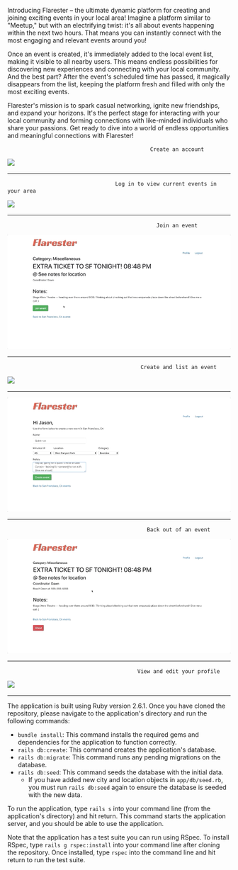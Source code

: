 Introducing Flarester – the ultimate dynamic platform for creating and joining exciting events in your local area! Imagine a platform similar to "Meetup," but with an electrifying twist: it's all about events happening within the next two hours. That means you can instantly connect with the most engaging and relevant events around you!

Once an event is created, it's immediately added to the local event list, making it visible to all nearby users. This means endless possibilities for discovering new experiences and connecting with your local community. And the best part? After the event's scheduled time has passed, it magically disappears from the list, keeping the platform fresh and filled with only the most exciting events.

Flarester's mission is to spark casual networking, ignite new friendships, and expand your horizons. It's the perfect stage for interacting with your local community and forming connections with like-minded individuals who share your passions. Get ready to dive into a world of endless opportunities and meaningful connections with Flarester!

                                                 Create an account
                                                  
![](eventFlare_create.gif)

-----------------------------------------------------------------------------------------------------------------------------------

                                      Log in to view current events in your area
                                                       
![](eventFlare_loginAndView.gif)

-----------------------------------------------------------------------------------------------------------------------------------

                                                   Join an event
                                                   
![](eventFlare_joinEvent.gif)  

-----------------------------------------------------------------------------------------------------------------------------------

                                              Create and list an event
                                              
![](eventFlare_createYourOwnEvent.gif)

-----------------------------------------------------------------------------------------------------------------------------------

![](eventFlare_seeYourEvent.gif)

-----------------------------------------------------------------------------------------------------------------------------------

                                                Back out of an event
                                                
![](eventFlare_backOut.gif)

-----------------------------------------------------------------------------------------------------------------------------------

                                             View and edit your profile
                                             
![](eventFlare_viewEditProfile.gif)

-----------------------------------------------------------------------------------------------------------------------------------

The application is built using Ruby version 2.6.1. Once you have cloned the repository, please navigate to the application's directory and run the following commands:

- `bundle install`: This command installs the required gems and dependencies for the application to function correctly.
- `rails db:create`: This command creates the application's database.
- `rails db:migrate`: This command runs any pending migrations on the database.
- `rails db:seed`: This command seeds the database with the initial data.
  - If you have added new city and location objects in `app/db/seed.rb`, you must run `rails db:seed` again to ensure the database is seeded with the new data.

To run the application, type `rails s` into your command line (from the application's directory) and hit return. This command starts the application server, and you should be able to use the application.

Note that the application has a test suite you can run using RSpec. To install RSpec, type `rails g rspec:install` into your command line after cloning the repository. Once installed, type `rspec` into the command line and hit return to run the test suite.
